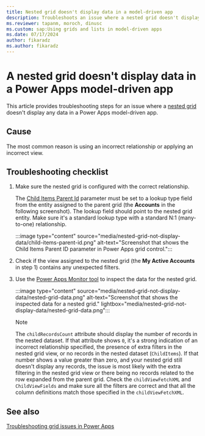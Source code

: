 ```yaml
---
title: Nested grid doesn't display data in a model-driven app
description: Troubleshoots an issue where a nested grid doesn't display data in a Power Apps model-driven app.
ms.reviewer: tapanm, moroch, dinusc
ms.custom: sap:Using grids and lists in model-driven apps
ms.date: 07/17/2024
author: fikaradz
ms.author: fikaradz
---
```

# A nested grid doesn't display data in a Power Apps model-driven app

This article provides troubleshooting steps for an issue where a [nested grid](/power-apps/maker/model-driven-apps/the-power-apps-grid-control) doesn't display any data in a Power Apps model-driven app.

## Cause

The most common reason is using an incorrect relationship or applying an incorrect view.

## Troubleshooting checklist

1. Make sure the nested grid is configured with the correct relationship.

   The [Child Items Parent Id](/power-apps/maker/model-driven-apps/the-power-apps-grid-control#configure-the-power-apps-grid-control) parameter must be set to a lookup type field from the entity assigned to the parent grid (the **Accounts** in the following screenshot). The lookup field should point to the nested grid entity. Make sure it's a standard lookup type with a standard N:1 (many-to-one) relationship.

   :::image type="content" source="media/nested-grid-not-display-data/child-items-parent-id.png" alt-text="Screenshot that shows the Child Items Parent ID parameter in Power Apps grid control.":::

2. Check if the view assigned to the nested grid (the **My Active Accounts** in step 1) contains any unexpected filters.

3. Use the [Power Apps Monitor tool](/power-apps/maker/monitor-overview) to inspect the data for the nested grid.

   :::image type="content" source="media/nested-grid-not-display-data/nested-grid-data.png" alt-text="Screenshot that shows the inspected data for a nested grid." lightbox="media/nested-grid-not-display-data/nested-grid-data.png":::

   > [!NOTE]
   > The `childRecordsCount` attribute should display the number of records in the nested dataset. If that attribute shows `0`, it's a strong indication of an incorrect relationship specified, the presence of extra filters in the nested grid view, or no records in the nested dataset (`ChildItems`). If that number shows a value greater than zero, and your nested grid still doesn't display any records, the issue is most likely with the extra filtering in the nested grid view or there being no records related to the row expanded from the parent grid. Check the `childViewFetchXML` and `ChildViewFields` and make sure all the filters are correct and that all the column definitions match those specified in the `childViewFetchXML`.

## See also

[Troubleshooting grid issues in Power Apps](grid-issues.md)
